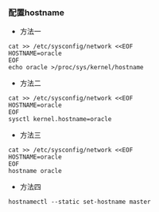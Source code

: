 ### 配置hostname

- 方法一

```shell
cat >> /etc/sysconfig/network <<EOF
HOSTNAME=oracle
EOF
echo oracle >/proc/sys/kernel/hostname
```

- 方法二

```shell
cat >> /etc/sysconfig/network <<EOF
HOSTNAME=oracle
EOF
sysctl kernel.hostname=oracle
```

- 方法三

```shell
cat >> /etc/sysconfig/network <<EOF
HOSTNAME=oracle
EOF
hostname oracle
```

- 方法四

```shell
hostnamectl --static set-hostname master
```